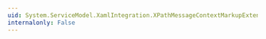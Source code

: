```yaml
---
uid: System.ServiceModel.XamlIntegration.XPathMessageContextMarkupExtension.Namespaces
internalonly: False
---
```

